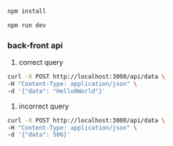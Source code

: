 ```sh
npm install
```

```sh
npm run dev
```


### back-front api
1) correct query
```sh
curl -X POST http://localhost:3000/api/data \
-H "Content-Type: application/json" \
-d '{"data": "Hello0World"}'
```

1) incorrect query
```sh
curl -X POST http://localhost:3000/api/data \
-H "Content-Type: application/json" \
-d '{"data": 506}'
```